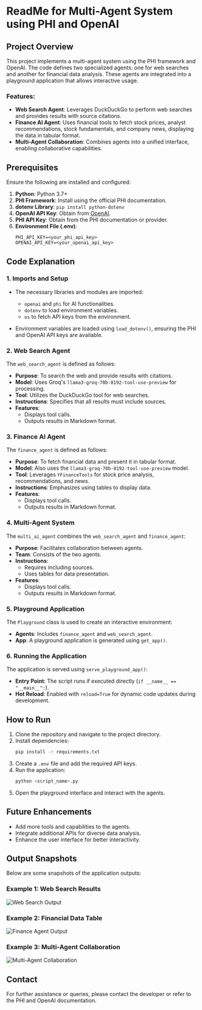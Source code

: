 # ReadMe for Multi-Agent System using PHI and OpenAI

## Project Overview
This project implements a multi-agent system using the PHI framework and OpenAI. The code defines two specialized agents: one for web searches and another for financial data analysis. These agents are integrated into a playground application that allows interactive usage. 

### Features:
- **Web Search Agent**: Leverages DuckDuckGo to perform web searches and provides results with source citations.
- **Finance AI Agent**: Uses financial tools to fetch stock prices, analyst recommendations, stock fundamentals, and company news, displaying the data in tabular format.
- **Multi-Agent Collaboration**: Combines agents into a unified interface, enabling collaborative capabilities.

## Prerequisites
Ensure the following are installed and configured:

1. **Python**: Python 3.7+
2. **PHI Framework**: Install using the official PHI documentation.
3. **dotenv Library**: `pip install python-dotenv`
4. **OpenAI API Key**: Obtain from [OpenAI](https://openai.com/api/).
5. **PHI API Key**: Obtain from the PHI documentation or provider.
6. **Environment File (.env)**:
   ```plaintext
   PHI_API_KEY=<your_phi_api_key>
   OPENAI_API_KEY=<your_openai_api_key>
   ```

## Code Explanation

### 1. **Imports and Setup**
- The necessary libraries and modules are imported:
  - `openai` and `phi` for AI functionalities.
  - `dotenv` to load environment variables.
  - `os` to fetch API keys from the environment.
  
- Environment variables are loaded using `load_dotenv()`, ensuring the PHI and OpenAI API keys are available.

### 2. **Web Search Agent**
The `web_search_agent` is defined as follows:
- **Purpose**: To search the web and provide results with citations.
- **Model**: Uses Groq's `llama3-groq-70b-8192-tool-use-preview` for processing.
- **Tool**: Utilizes the DuckDuckGo tool for web searches.
- **Instructions**: Specifies that all results must include sources.
- **Features**:
  - Displays tool calls.
  - Outputs results in Markdown format.

### 3. **Finance AI Agent**
The `finance_agent` is defined as follows:
- **Purpose**: To fetch financial data and present it in tabular format.
- **Model**: Also uses the `llama3-groq-70b-8192-tool-use-preview` model.
- **Tool**: Leverages `YFinanceTools` for stock price analysis, recommendations, and news.
- **Instructions**: Emphasizes using tables to display data.
- **Features**:
  - Displays tool calls.
  - Outputs results in Markdown format.

### 4. **Multi-Agent System**
The `multi_ai_agent` combines the `web_search_agent` and `finance_agent`:
- **Purpose**: Facilitates collaboration between agents.
- **Team**: Consists of the two agents.
- **Instructions**: 
  - Requires including sources.
  - Uses tables for data presentation.
- **Features**:
  - Displays tool calls.
  - Outputs results in Markdown format.

### 5. **Playground Application**
The `Playground` class is used to create an interactive environment:
- **Agents**: Includes `finance_agent` and `web_search_agent`.
- **App**: A playground application is generated using `get_app()`.

### 6. **Running the Application**
The application is served using `serve_playground_app()`:
- **Entry Point**: The script runs if executed directly (`if __name__ == "__main__":`).
- **Hot Reload**: Enabled with `reload=True` for dynamic code updates during development.

## How to Run
1. Clone the repository and navigate to the project directory.
2. Install dependencies:
   ```bash
   pip install -r requirements.txt
   ```
3. Create a `.env` file and add the required API keys.
4. Run the application:
   ```bash
   python <script_name>.py
   ```
5. Open the playground interface and interact with the agents.

## Future Enhancements
- Add more tools and capabilities to the agents.
- Integrate additional APIs for diverse data analysis.
- Enhance the user interface for better interactivity.

## Output Snapshots
Below are some snapshots of the application outputs:

### Example 1: Web Search Results
![Web Search Output](path/to/web_search_output_image.png)

### Example 2: Financial Data Table
![Finance Agent Output](path/to/finance_agent_output_image.png)

### Example 3: Multi-Agent Collaboration
![Multi-Agent Collaboration](path/to/multi_agent_collaboration_image.png)

## Contact
For further assistance or queries, please contact the developer or refer to the PHI and OpenAI documentation.
